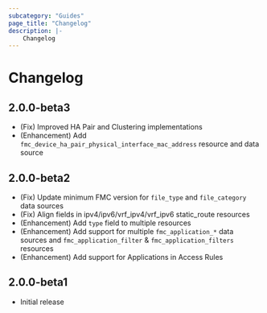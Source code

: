 ```yaml
---
subcategory: "Guides"
page_title: "Changelog"
description: |-
    Changelog
---
```


# Changelog

## 2.0.0-beta3

- (Fix) Improved HA Pair and Clustering implementations
- (Enhancement) Add `fmc_device_ha_pair_physical_interface_mac_address` resource and data source

## 2.0.0-beta2

- (Fix) Update minimum FMC version for `file_type` and `file_category` data sources
- (Fix) Align fields in ipv4/ipv6/vrf_ipv4/vrf_ipv6 static_route resources
- (Enhancement) Add `type` field to multiple resources
- (Enhancement) Add support for multiple `fmc_application_*` data sources and `fmc_application_filter` & `fmc_application_filters` resources
- (Enhancement) Add support for Applications in Access Rules

## 2.0.0-beta1

- Initial release

